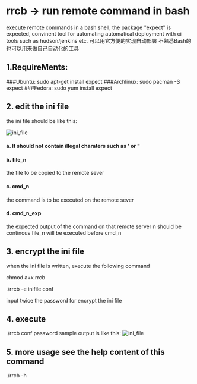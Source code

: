# rrcb -> run remote command in bash
execute remote commands in a bash shell, the package "expect" is expected, convinent tool for automating 
automatical deployment with ci tools such as hudson/jenkins etc.
可以用它方便的实现自动部署
不熟悉Bash的也可以用来做自己自动化的工具

## 1.RequireMents:
###Ubuntu:
sudo apt-get install expect
###Archlinux:
sudo pacman -S expect
###Fedora:
sudo yum install expect
## 2. edit the ini file
the ini file should be like this:

![ini_file](https://github.com/winjeg/rrcb/blob/master/init.png)

#### a. It should not contain illegal charaters such as ' or "
#### b. file_n
the file to be copied to the remote sever
#### c. cmd_n
the command is to be executed on the remote sever
#### d. cmd_n_exp
the expected output of the command on that remote server
n should be continous
file_n will be executed before cmd_n
## 3. encrypt the ini file
when the ini file is written, execute the following command

chmod a+x rrcb

./rrcb -e inifile conf

input twice the password for encrypt the ini file
## 4. execute
./rrcb conf password
sample output is like this:
![ini_file](https://github.com/winjeg/rrcb/blob/master/result.png)

## 5. more usage see the help content of this command
./rrcb -h

